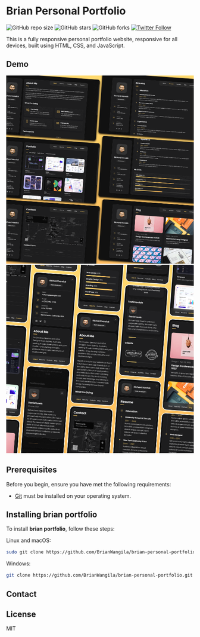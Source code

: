 # Brian Personal Portfolio

![GitHub repo size](https://img.shields.io/github/repo-size/BrianWangila/brian-personal-portfolio)
![GitHub stars](https://img.shields.io/github/stars/BrianWangila/brian-personal-portfolio?style=social)
![GitHub forks](https://img.shields.io/github/forks/BrianWangila/brian-personal-portfolio?style=social)
[![Twitter Follow](https://img.shields.io/twitter/follow/ravvy_b?style=social)](https://twitter.com/intent/follow?screen_name=ravvy_b)

This is a fully responsive personal portfolio website, responsive for all devices, built using HTML, CSS, and JavaScript.

## Demo

![brian Desktop Demo](./website-demo-image/desktop1.png "Desktop Demo")
![brian Mobile Demo](./website-demo-image/mobile1.png "Mobile Demo")

## Prerequisites

Before you begin, ensure you have met the following requirements:

* [Git](https://git-scm.com/downloads "Download Git") must be installed on your operating system.

## Installing brian portfolio

To install **brian portfolio**, follow these steps:

Linux and macOS:

```bash
sudo git clone https://github.com/BrianWangila/brian-personal-portfolio.git
```

Windows:

```bash
git clone https://github.com/BrianWangila/brian-personal-portfolio.git
```

## Contact

<!-- If you want to contact me you can reach me at [Twitter](https://www.twitter.com/codewithsadee). -->

## License

MIT
